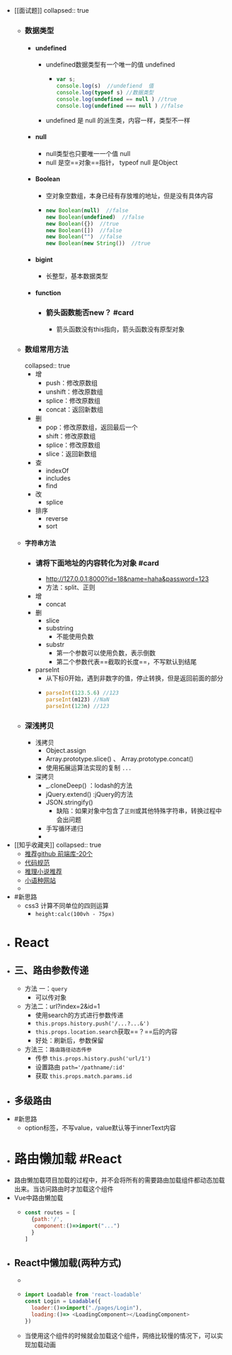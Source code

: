 - [[面试题]]
  collapsed:: true
	- ### 数据类型
		- #### undefined
			- undefined数据类型有一个唯一的值 undefined
				- ```js
				  var s;
				  console.log(s)  //undefiend  值
				  console.log(typeof s) //数据类型
				  console.log(undefined == null ) //true
				  console.log(undefined === null ) //false
				  ```
			- undefined 是 null 的派生类，内容一样，类型不一样
		- #### null
			- null类型也只要唯一一个值 null
			- null 是空==对象==指针， typeof null 是Object
		- #### Boolean
			- 空对象空数组，本身已经有存放堆的地址，但是没有具体内容
			- ```js
			  new Boolean(null)  //false
			  new Boolean(undefined)  //false
			  new Boolean({})  //true
			  new Boolean([])  //false
			  new Boolean("")  //false
			  new Boolean(new String())  //true
			  ```
		- #### bigint
			- 长整型，基本数据类型
		- #### function
			- ### 箭头函数能否new？ #card
				- 箭头函数没有this指向，箭头函数没有原型对象
	- ### 数组常用方法
	  collapsed:: true
		- 增
			- push：修改原数组
			- unshift：修改原数组
			- splice：修改原数组
			- concat：返回新数组
		- 删
			- pop：修改原数组，返回最后一个
			- shift：修改原数组
			- splice：修改原数组
			- slice：返回新数组
		- 查
			- indexOf
			- includes
			- find
		- 改
			- splice
		- 排序
			- reverse
			- sort
	- #### 字符串方法
		- ### 请将下面地址的内容转化为对象 #card
			- http://127.0.0.1:8000?id=18&name=haha&password=123
			- 方法：split、正则
		- 增
			- concat
		- 删
			- slice
			- substring
				- 不能使用负数
			- substr
				- 第一个参数可以使用负数，表示倒数
				- 第二个参数代表==截取的长度==，不写默认到结尾
		- parseInt
			- 从下标0开始，遇到非数字的值，停止转换，但是返回前面的部分
			- ```js
			  parseInt(123.5.6) //123
			  parseInt(m123) //NaN
			  parseInt(123n) //123
			  ```
	- ### 深浅拷贝
		- 浅拷贝
			- Object.assign
			- Array.prototype.slice() 、 Array.prototype.concat()
			- 使用拓展运算法实现的复制  `...`
		- 深拷贝
			- _.cloneDeep()  ：lodash的方法
			- jQuery.extend() :jQuery的方法
			- JSON.stringify()
				- 缺陷：如果对象中包含了`正则`或其他特殊字符串，转换过程中会出问题
			- 手写循环递归
			-
- [[知乎收藏夹]]
  collapsed:: true
	- [推荐github 前端库-20个](https://zhuanlan.zhihu.com/p/465197334?utm_source=wechat_session&utm_medium=social&utm_oi=977580216520966144)
	- [代码规范](https://www.zhihu.com/question/511853234/answer/2319156579?utm_source=wechat_session&utm_medium=social&utm_oi=977580216520966144&utm_content=group1_Answer&utm_campaign=shareopn)
	- [推理小说推荐](https://www.zhihu.com/question/412549819/answer/2422861376?utm_source=wechat_session&utm_medium=social&utm_oi=977580216520966144&utm_content=group2_Answer&utm_campaign=shareopn)
	- [小语种网站](https://zhuanlan.zhihu.com/p/411657753?utm_source=wechat_session&utm_medium=social&utm_oi=977580216520966144)
	-
- #新思路
	- css3 计算不同单位的四则运算
		- `height:calc(100vh - 75px)`
- # React
- ## 三、路由参数传递
	- 方法 一：`query`
		- 可以传对象
	- 方法二：url?index=2&id=1
		- 使用search的方式进行参数传递
		- `this.props.history.push('/...?...&')`
		- `this.props.location.search`获取==？==后的内容
		- 好处：刷新后，参数保留
	- 方法三：`路由路径动态传参`
		- 传参  `this.props.history.push('url/1')`
		- 设置路由  `path='/pathname/:id'`
		- 获取  `this.props.match.params.id`
- ## 多级路由
- #新思路
	- option标签，不写value，value默认等于innerText内容
- # 路由懒加载 #React
- 路由懒加载项目加载的过程中，并不会将所有的需要路由加载组件都动态加载出来。当访问路由时才加载这个组件
- Vue中路由懒加载
	- ```js
	  const routes = [
	    {path:'/',
	     component:()=>import("...")
	    }
	  ]
	  ```
- ## React中懒加载(两种方式)
	-
	- ```js
	  import Loadable from 'react-loadable'
	  const Login = Loadable({
	    loader:()=>import("./pages/Login"),
	    loading:()=> <LoadingComponent></LoadingComponent>    
	  })
	  ```
	- 当使用这个组件的时候就会加载这个组件，网络比较慢的情况下，可以实现加载动画